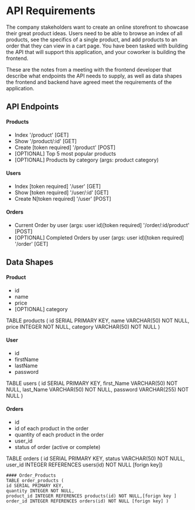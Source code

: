 # API Requirements

The company stakeholders want to create an online storefront to showcase their great product ideas. Users need to be able to browse an index of all products, see the specifics of a single product, and add products to an order that they can view in a cart page. You have been tasked with building the API that will support this application, and your coworker is building the frontend.

These are the notes from a meeting with the frontend developer that describe what endpoints the API needs to supply, as well as data shapes the frontend and backend have agreed meet the requirements of the application.

## API Endpoints

#### Products

- Index '/product' [GET]
- Show '/product/:id' [GET]
- Create [token required] '/product' [POST]
- [OPTIONAL] Top 5 most popular products
- [OPTIONAL] Products by category (args: product category)

#### Users

- Index [token required] '/user' [GET]
- Show [token required] '/user/:id' [GET]
- Create N[token required] '/user' [POST]

#### Orders

- Current Order by user (args: user id)[token required] '/order/:id/product' [POST]
- [OPTIONAL] Completed Orders by user (args: user id)[token required] '/order' [GET]

## Data Shapes

#### Product

- id 
- name
- price
- [OPTIONAL] category

TABLE products (
    id SERIAL PRIMARY KEY,
    name VARCHAR(50) NOT NULL,
    price INTEGER NOT NULL,
    category VARCHAR(50) NOT NULL )

#### User

- id
- firstName
- lastName
- password

TABLE users (
    id SERIAL PRIMARY KEY,
    first_Name VARCHAR(50) NOT NULL,
    last_Name VARCHAR(50) NOT NULL,
    password VARCHAR(255) NOT NULL )

#### Orders

- id
- id of each product in the order
- quantity of each product in the order
- user_id
- status of order (active or complete)

TABLE orders (
    id SERIAL PRIMARY KEY,
    status VARCHAR(50) NOT NULL,
    user_id INTEGER REFERENCES users(id) NOT NULL [forign key])

    #### Order_Products
    TABLE order_products (
    id SERIAL PRIMARY KEY,
    quantity INTEGER NOT NULL,
    product_id INTEGER REFERENCES products(id) NOT NULL,[forign key ]
    order_id INTEGER REFERENCES orders(id) NOT NULL [forign key] )
